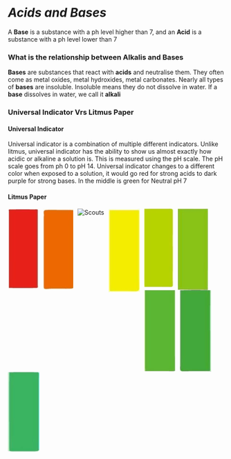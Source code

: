 # *Acids and Bases*

A **Base** is a substance with a ph level higher than 7, and an **Acid** is a substance with a ph level lower than 7


### What is the relationship between Alkalis and Bases
**Bases** are substances that react with **acids** and neutralise them. They often come as metal oxides, metal hydroxides, metal carbonates. Nearly all types of **bases** are insoluble. Insoluble means they do not dissolve in water. If a **base** dissolves in water, we call it **alkali**

### Universal Indicator Vrs Litmus Paper
#### Universal Indicator
Universal indicator is a combination of multiple different indicators. Unlike litmus, universal indicator has the ability to show us almost exactly how acidic or alkaline a solution is. This is measured using the pH scale. The pH scale goes from ph 0 to pH 14. Universal indicator changes to a different color when exposed to a solution, it would go red for strong acids to dark purple for strong bases. In the middle is green for Neutral pH 7

#### Litmus Paper


[<img src="https://raw.githubusercontent.com/militaryk/SchoolProject/master/images/rand/red1.png"
     alt="Scouts"
     ahref="https://militaryk.github.io/SchoolProject/"
     style="float: left; margin-right: 10px;" />]()[<img src="https://raw.githubusercontent.com/militaryk/SchoolProject/master/images/rand/orange1.png"
     alt="Scouts"
     ahref="https://militaryk.github.io/SchoolProject/"
     style="float: left; margin-right: 10px;" />]()
     [<img src="https://raw.githubusercontent.com/militaryk/SchoolProject/master/images/rand/yellow1.png"
     alt="Scouts"
     ahref="https://militaryk.github.io/SchoolProject/"
     style="float: left; margin-right: 10px;" />]()
     [<img src="https://raw.githubusercontent.com/militaryk/SchoolProject/master/images/rand/yellow2.png"
     alt="Scouts"
     ahref="https://militaryk.github.io/SchoolProject/"
     style="float: left; margin-right: 10px;" />]()
     [<img src="https://raw.githubusercontent.com/militaryk/SchoolProject/master/images/rand/green1.png"
     alt="Scouts"
     ahref="https://militaryk.github.io/SchoolProject/"
     style="float: left; margin-right: 10px;" />]()
     [<img src="https://raw.githubusercontent.com/militaryk/SchoolProject/master/images/rand/green2.png"
     alt="Scouts"
     ahref="https://militaryk.github.io/SchoolProject/"
     style="float: left; margin-right: 10px;" />]()
     [<img src="https://raw.githubusercontent.com/militaryk/SchoolProject/master/images/rand/green3.png"
     alt="Scouts"
     ahref="https://militaryk.github.io/SchoolProject/"
     style="float: left; margin-right: 10px;" />]()
     [<img src="https://raw.githubusercontent.com/militaryk/SchoolProject/master/images/rand/green4.png"
     alt="Scouts"
     ahref="https://militaryk.github.io/SchoolProject/"
     style="float: left; margin-right: 10px;" />]()
     [<img src="https://raw.githubusercontent.com/militaryk/SchoolProject/master/images/rand/green5.png"
     alt="Scouts"
     ahref="https://militaryk.github.io/SchoolProject/"
     style="float: left; margin-right: 10px;" />]()
   
   
   
   
   </br>
